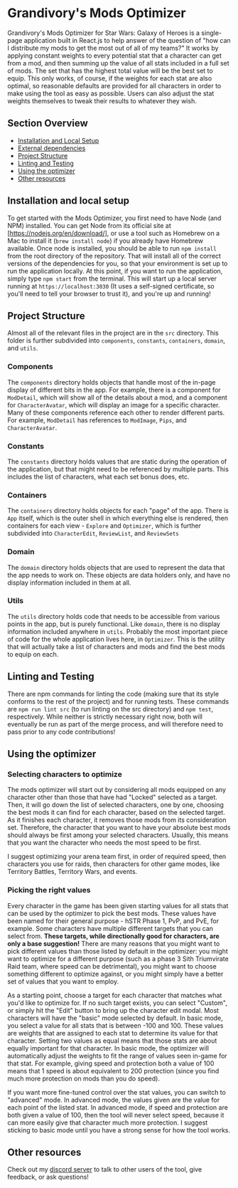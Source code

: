 # Grandivory's Mods Optimizer
Grandivory's Mods Optimizer for Star Wars: Galaxy of Heroes is a single-page application built in React.js to help
answer of the question of "how can I distribute my mods to get the most out of all of my teams?" It works by applying
constant weights to every potential stat that a character can get from a mod, and then summing up the value of all stats
included in a full set of mods. The set that has the highest total value will be the best set to equip. This only works,
of course, if the weights for each stat are also optimal, so reasonable defaults are provided for all characters in
order to make using the tool as easy as possible. Users can also adjust the stat weights themselves to tweak their
results to whatever they wish.

## Section Overview
* [Installation and Local Setup](#installation-and-local-setup)
* [External dependencies](#external-dependencies)
* [Project Structure](#project-structure)
* [Linting and Testing](#linting-and-testing)
* [Using the optimizer](#using-the-optimizer)
* [Other resources](#other-resources)

## Installation and local setup
To get started with the Mods Optimizer, you first need to have Node (and NPM) installed. You can get Node from its
official site at [https://nodejs.org/en/download/], or use a tool such as Homebrew on a Mac to install it
(`brew install node`) if you already have Homebrew available.
Once node is installed, you should be able to run `npm install` from the root directory of the repository. That will
install all of the correct versions of the dependencies for you, so that your environment is set up to run the
application locally.
At this point, if you want to run the application, simply type `npm start` from the terminal. This will start up a
local server running at `https://localhost:3030` (It uses a self-signed certificate, so you'll need to tell your
browser to trust it), and you're up and running!

## Project Structure
Almost all of the relevant files in the project are in the `src` directory. This folder is further subdivided into
`components`, `constants`, `containers`, `domain`, and `utils`.

### Components
The `components` directory holds objects that handle most of the in-page display of different bits in the app. For
example, there is a component for `ModDetail`, which will show all of the details about a mod, and a component for
`CharacterAvatar`, which will display an image for a specific character. Many of these components reference each other
to render different parts. For example, `ModDetail` has references to `ModImage`, `Pips`, and `CharacterAvatar`.

### Constants
The `constants` directory holds values that are static during the operation of the application, but that might need to
be referenced by multiple parts. This includes the list of characters, what each set bonus does, etc.

### Containers
The `containers` directory holds objects for each "page" of the app. There is `App` itself, which is the outer shell
in which everything else is rendered, then containers for each view - `Explore` and `Optimizer`, which
is further subdivided into `CharacterEdit`, `ReviewList`, and `ReviewSets`

### Domain
The `domain` directory holds objects that are used to represent the data that the app needs to work on. These objects
are data holders only, and have no display information included in them at all.

### Utils
The `utils` directory holds code that needs to be accessible from various points in the app, but is purely functional.
Like `domain`, there is no display information included anywhere in `utils`. Probably the most important piece of code
for the whole application lives here, in `Optimizer`. This is the utility that will actually take a list of characters
and mods and find the best mods to equip on each.

## Linting and Testing
There are npm commands for linting the code (making sure that its style conforms to the rest of the project) and
for running tests. These commands are `npm run lint src` (to run linting on the src directory) and `npm test`,
respectively. While neither is strictly necessary right now, both will eventually be run as part of the merge process,
and will therefore need to pass prior to any code contributions!

## Using the optimizer
### Selecting characters to optimize
The mods optimizer will start out by considering all mods equipped on any character other than those that have
had "Locked" selected as a target. Then, it will go down the list of selected characters, one by one, choosing the
best mods it can find for each character, based on the selected target. As it finishes each character, it
removes those mods from its consideration set. Therefore, the character that you want to have your absolute best
mods should always be first among your selected characters. Usually, this means that you want the character who
needs the most speed to be first.

I suggest optimizing your arena team first, in order of required speed, then characters you use for raids,
then characters for other game modes, like Territory Battles, Territory Wars, and events.

### Picking the right values
Every character in the game has been given starting values for all stats that can be used by the optimizer to
pick the best mods. These values have been named for their general purpose - hSTR Phase 1, PvP, and PvE, for
example. Some characters have multiple different targets that you can select from. **These targets, while
directionally good for characters, are only a base suggestion!** There are many reasons that you might
want to pick different values than those listed by default in the optimizer: you might want to optimize for a
different purpose (such as a phase 3 Sith Triumvirate Raid team, where speed can be detrimental), you might
want to choose something different to optimize against, or you might simply have a better set of values that
you want to employ.

As a starting point, choose a target for each character that matches what you'd like to optimize for. If no
such target exists, you can select "Custom", or simply hit the "Edit" button to bring up the character edit
modal. Most characters will have the "basic" mode selected by default. In basic mode, you select a value for all
stats that is between -100 and 100. These values are weights that are assigned to each stat to determine its
value for that character. Setting two values as equal means that those stats are about equally important for
that character. In basic mode, the optimizer will automatically adjust the weights to fit the range of values
seen in-game for that stat. For example, giving speed and protection both a value of 100 means that 1 speed is
about equivalent to 200 protection (since you find much more protection on mods than you do speed).

If you want more fine-tuned control over the stat values, you can switch to "advanced" mode. In advanced mode,
the values given are the value for each point of the listed stat. In advanced mode, if speed and protection are
both given a value of 100, then the tool will never select speed, because it can more easily give that character
much more protection. I suggest sticking to basic mode until you have a strong sense for how the tool works.

## Other resources
Check out my [discord server](https://discord.gg/WFKycSm) to talk to other users of the tool, give feedback,
or ask questions!
